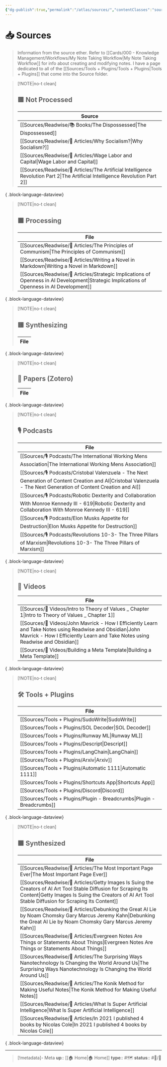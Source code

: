 ```yaml
---
{"dg-publish":true,"permalink":"/atlas/sources/","contentClasses":"sources"}
---
```




# 📥 Sources

> Information from the source ether. Refer to  [[Cards/000 - Knowledge Management/Workflows/My Note Taking Workflow\|My Note Taking Workflow]] for info about creating and modifying notes. I have a page dedicated to all of the [[Sources/Tools + Plugins/Tools + Plugins\|Tools + Plugins]] that come into the Source folder.


> [!NOTE|no-t clean]
> ## 🟥 Not Processed
> 
>  | Source                                                                                                                           |
> | -------------------------------------------------------------------------------------------------------------------------------- |
> | [[Sources/Readwise/📚 Books/The Dispossessed\|The Dispossessed]]                                                              |
> | [[Sources/Readwise/📰 Articles/Why Socialism?\|Why Socialism?]]                                                               |
> | [[Sources/Readwise/📰 Articles/Wage Labor and Capital\|Wage Labor and Capital]]                                               |
> | [[Sources/Readwise/📰 Articles/The Artificial Intelligence Revolution Part 2\|The Artificial Intelligence Revolution Part 2]] |
> 
{ .block-language-dataview}

> [!NOTE|no-t clean]
> ## 🟧 Processing
>  | File                                                                                                                                           |
> | ---------------------------------------------------------------------------------------------------------------------------------------------- |
> | [[Sources/Readwise/📰 Articles/The Principles of Communism\|The Principles of Communism]]                                                   |
> | [[Sources/Readwise/📰 Articles/Writing a Novel in Markdown\|Writing a Novel in Markdown]]                                                   |
> | [[Sources/Readwise/📰 Articles/Strategic Implications of Openness in AI Development\|Strategic Implications of Openness in AI Development]] |
> 
{ .block-language-dataview}

> [!NOTE|no-t clean]
> ## 🟨 Synthesizing 
>  | File |
> | ---- |
> 
{ .block-language-dataview}

> [!NOTE|no-t clean]
> ## 📄 Papers (Zotero)
>  | File |
> | ---- |
> 
{ .block-language-dataview}

> [!NOTE|no-t clean]
> ## 🎙 Podcasts
>  | File                                                                                                                                                                    |
> | ----------------------------------------------------------------------------------------------------------------------------------------------------------------------- |
> | [[Sources/🎙 Podcasts/The International Working Mens Association\|The International Working Mens Association]]                                                       |
> | [[Sources/🎙 Podcasts/Cristobal Valenzuela - The Next Generation of Content Creation and AI\|Cristobal Valenzuela - The Next Generation of Content Creation and AI]] |
> | [[Sources/🎙 Podcasts/Robotic Dexterity and Collaboration With Monroe Kennedy III - 619\|Robotic Dexterity and Collaboration With Monroe Kennedy III - 619]]         |
> | [[Sources/🎙 Podcasts/Elon Musks Appetite for Destruction\|Elon Musks Appetite for Destruction]]                                                                     |
> | [[Sources/🎙 Podcasts/Revolutions 10-3- The Three Pillars of Marxism\|Revolutions 10-3- The Three Pillars of Marxism]]                                               |
> 
{ .block-language-dataview}

> [!NOTE|no-t clean]
> ## 🎥 Videos
>  | File                                                                                                                                                                                          |
> | --------------------------------------------------------------------------------------------------------------------------------------------------------------------------------------------- |
> | [[Sources/🎥 Videos/Intro to Theory of Values _ Chapter 1\|Intro to Theory of Values _ Chapter 1]]                                                                                         |
> | [[Sources/🎥 Videos/John Mavrick - How I Efficiently Learn and Take Notes using Readwise and Obsidian\|John Mavrick - How I Efficiently Learn and Take Notes using Readwise and Obsidian]] |
> | [[Sources/🎥 Videos/Building a Meta Template\|Building a Meta Template]]                                                                                                                   |
> 
{ .block-language-dataview}

> [!NOTE|no-t clean]
> ## 🛠 Tools + Plugins
>  | File                                                                      |
> | ------------------------------------------------------------------------- |
> | [[Sources/Tools + Plugins/SudoWrite\|SudoWrite]]                       |
> | [[Sources/Tools + Plugins/SOL Decoder\|SOL Decoder]]                   |
> | [[Sources/Tools + Plugins/Runway ML\|Runway ML]]                       |
> | [[Sources/Tools + Plugins/Descript\|Descript]]                         |
> | [[Sources/Tools + Plugins/LangChain\|LangChain]]                       |
> | [[Sources/Tools + Plugins/Arxiv\|Arxiv]]                               |
> | [[Sources/Tools + Plugins/Automatic 1111\|Automatic 1111]]             |
> | [[Sources/Tools + Plugins/Shortcuts App\|Shortcuts App]]               |
> | [[Sources/Tools + Plugins/Discord\|Discord]]                           |
> | [[Sources/Tools + Plugins/Plugin - Breadcrumbs\|Plugin - Breadcrumbs]] |
> 
{ .block-language-dataview}


> [!NOTE|no-t clean]
> ## 🟩 Synthesized 
>  | File                                                                                                                                                                                                                         |
> | ---------------------------------------------------------------------------------------------------------------------------------------------------------------------------------------------------------------------------- |
> | [[Sources/Readwise/📰 Articles/The Most Important Page Ever\|The Most Important Page Ever]]                                                                                                                               |
> | [[Sources/Readwise/📰 Articles/Getty Images Is Suing the Creators of AI Art Tool Stable Diffusion for Scraping Its Content\|Getty Images Is Suing the Creators of AI Art Tool Stable Diffusion for Scraping Its Content]] |
> | [[Sources/Readwise/📰 Articles/Debunking the Great AI Lie by Noam Chomsky Gary Marcus Jeremy Kahn\|Debunking the Great AI Lie by Noam Chomsky Gary Marcus Jeremy Kahn]]                                                   |
> | [[Sources/Readwise/📰 Articles/Evergreen Notes Are Things or Statements About Things\|Evergreen Notes Are Things or Statements About Things]]                                                                             |
> | [[Sources/Readwise/📰 Articles/The Surprising Ways Nanotechnology Is Changing the World Around Us\|The Surprising Ways Nanotechnology Is Changing the World Around Us]]                                                   |
> | [[Sources/Readwise/📰 Articles/The Konik Method for Making Useful Notes\|The Konik Method for Making Useful Notes]]                                                                                                       |
> | [[Sources/Readwise/📰 Articles/What Is Super Artificial Intelligence\|What Is Super Artificial Intelligence]]                                                                                                             |
> | [[Sources/Readwise/📰 Articles/In 2021 I published 4 books by Nicolas Cole\|In 2021 I published 4 books by Nicolas Cole]]                                                                                                 |
> 
{ .block-language-dataview}

---
> [!metadata]- Meta
> **up**:: [[🏠 Home\|🏠 Home]]
> **type**:: #🗺
> **status**:: #📝/🌱 